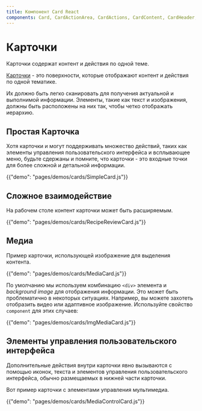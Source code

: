 ```yaml
---
title: Компонент Card React
components: Card, CardActionArea, CardActions, CardContent, CardHeader, CardMedia, Collapse, Paper
---
```

# Карточки

<p class="description">Карточки содержат контент и действия по одной теме.</p>

[Карточки](https://material.io/design/components/cards.html) - это поверхности, которые отображают контент и действия по одной тематике.

Их должно быть легко сканировать для получения актуальной и выполнимой информации. Элементы, такие как текст и изображения, должны быть расположены на них так, чтобы четко отображать иерархию.

## Простая Карточка

Хотя карточки и могут поддерживать множество действий, таких как элементы управления пользовательского интерфейса и всплывающее меню, будьте сдержаны и помните, что карточки - это входные точки для более сложной и детальной информации.

{{"demo": "pages/demos/cards/SimpleCard.js"}}

## Сложное взаимодействие

На рабочем столе контент карточки может быть расширяемым.

{{"demo": "pages/demos/cards/RecipeReviewCard.js"}}

## Медиа

Пример карточки, использующей изображение для выделения контента.

{{"demo": "pages/demos/cards/MediaCard.js"}}

По умолчанию мы используем комбинацию `<div>` элемента и *background image* для отображения информации. Это может быть проблематично в некоторых ситуациях. Например, вы можете захотеть отобразить видео или адаптивное изображение. Используйте свойство `component` для этих случаев:

{{"demo": "pages/demos/cards/ImgMediaCard.js"}}

## Элементы управления пользовательского интерфейса

Дополнительные действия внутри карточки явно вызываются с помощью иконок, текста и элементов управления пользовательского интерфейса, обычно размещаемых в нижней части карточки.

Вот пример карточки с элементами управления мультимедиа.

{{"demo": "pages/demos/cards/MediaControlCard.js"}}